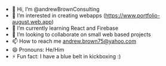 - 👋 Hi, I’m @andrewBrownConsulting
- 👀 I’m interested in creating webapps (https://www.portfolio-august.web.app)
- 🌱 I’m currently learning React and Firebase
- 💞️ I’m looking to collaborate on small web based projects
- 📫 How to reach me andrew.brown75@yahoo.com
- 😄 Pronouns: He/Him
- ⚡ Fun fact: I have a blue belt in kickboxing :)

<!---
andrewBrownConsulting/andrewBrownConsulting is a ✨ special ✨ repository because its `README.md` (this file) appears on your GitHub profile.
You can click the Preview link to take a look at your changes.
--->
